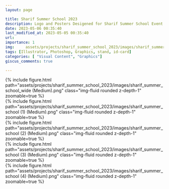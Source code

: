 ```yaml
---
layout: page

title: Sharif Summer School 2023
description: Logo and Posters Desigened for Sharif Summer School Event
date: 2023-05-06 00:35:40 
last_modified_at: 2023-05-05 00:35:40 
url: 
importance: 1
img:     assets/projects/sharif_summer_school_2023/images/sharif_summer_school (1) (Medium).png
tags: [Illustrator, Photoshop, Graphics, stand, id-card]
categories: [ "Visual Content", "Graphics"]
giscus_comments: true

---
```


<div class="row mt-3 align-items-center">
    <div class="col-sm-12 offset-md-12 align-self-center  mt-12 mt-md-12">
         {% include figure.html path="assets/projects/sharif_summer_school_2023/images/sharif_summer_school_wide (Medium).png" class="img-fluid rounded z-depth-1" zoomable=true %}
    </div>
</div>


<div class="row mt-3">
    <div class="col-sm mt-3 mt-md-0">
        {% include figure.html path="assets/projects/sharif_summer_school_2023/images/sharif_summer_school (1) (Medium).png" class="img-fluid rounded z-depth-1" zoomable=true %}
    </div>
    <div class="col-sm mt-3 mt-md-0">
        {% include figure.html path="assets/projects/sharif_summer_school_2023/images/sharif_summer_school (2) (Medium).png" class="img-fluid rounded z-depth-1" zoomable=true %}
    </div>
    

</div>

<div class="row mt-3">
    <div class="col-sm mt-3 mt-md-0">
        {% include figure.html path="assets/projects/sharif_summer_school_2023/images/sharif_summer_school (3) (Medium).png" class="img-fluid rounded z-depth-1" zoomable=true %}
    </div>
    <div class="col-sm mt-3 mt-md-0">
        {% include figure.html path="assets/projects/sharif_summer_school_2023/images/sharif_summer_school (4) (Medium).png" class="img-fluid rounded z-depth-1" zoomable=true %}
    </div>
    

</div>